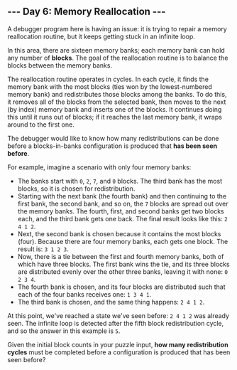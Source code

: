 ## --- Day 6: Memory Reallocation ---

A debugger program here is having an issue: it is trying to repair a memory reallocation routine, but it keeps getting stuck in an infinite loop.

In this area, there are sixteen memory banks; each memory bank can hold any number of __blocks__. The goal of the reallocation routine is to balance the blocks between the memory banks.

The reallocation routine operates in cycles. In each cycle, it finds the memory bank with the most blocks (ties won by the lowest-numbered memory bank) and redistributes those blocks among the banks. To do this, it removes all of the blocks from the selected bank, then moves to the next (by index) memory bank and inserts one of the blocks. It continues doing this until it runs out of blocks; if it reaches the last memory bank, it wraps around to the first one.

The debugger would like to know how many redistributions can be done before a blocks-in-banks configuration is produced that __has been seen before__.

For example, imagine a scenario with only four memory banks:

- The banks start with ``0``, ``2``, ``7``, and ``0`` blocks. The third bank has the most blocks, so it is chosen for redistribution.
- Starting with the next bank (the fourth bank) and then continuing to the first bank, the second bank, and so on, the ``7`` blocks are spread out over the memory banks. The fourth, first, and second banks get two blocks each, and the third bank gets one back. The final result looks like this: ``2 4 1 2``.
- Next, the second bank is chosen because it contains the most blocks (four). Because there are four memory banks, each gets one block. The result is: ``3 1 2 3``.
- Now, there is a tie between the first and fourth memory banks, both of which have three blocks. The first bank wins the tie, and its three blocks are distributed evenly over the other three banks, leaving it with none: ``0 2 3 4``.
- The fourth bank is chosen, and its four blocks are distributed such that each of the four banks receives one: ``1 3 4 1``.
- The third bank is chosen, and the same thing happens: ``2 4 1 2``.

At this point, we've reached a state we've seen before: ``2 4 1 2`` was already seen. The infinite loop is detected after the fifth block redistribution cycle, and so the answer in this example is ``5``.

Given the initial block counts in your puzzle input, __how many redistribution cycles__ must be completed before a configuration is produced that has been seen before?
